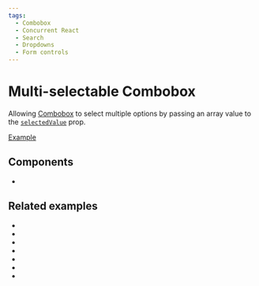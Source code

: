 ```yaml
---
tags:
  - Combobox
  - Concurrent React
  - Search
  - Dropdowns
  - Form controls
---
```


# Multi-selectable Combobox

<div data-description>

Allowing [Combobox](/components/combobox) to select multiple options by passing an array value to the [`selectedValue`](/reference/combobox-provider#selectedvalue) prop.

</div>

<div data-tags></div>

<a href="./index.tsx" data-playground>Example</a>

## Components

<div data-cards="components">

- [](/components/combobox)

</div>

## Related examples

<div data-cards="examples">

- [](/examples/combobox-filtering)
- [](/examples/combobox-filtering-integrated)
- [](/examples/combobox-group)
- [](/examples/combobox-disclosure)
- [](/examples/combobox-cancel)
- [](/examples/combobox-animated)
- [](/examples/combobox-tabs)

</div>
